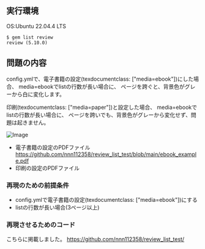 ##  実行環境 

OS:Ubuntu 22.04.4 LTS
```
$ gem list review
review (5.10.0)
```

## 問題の内容

config.ymlで、電子書籍の設定(texdocumentclass: ["media=ebook"])にした場合、
media=ebookでlistの行数が長い場合に、
ページを跨ぐと、背景色がグレーから白に変化します。

印刷(texdocumentclass: ["media=paper"])と設定した場合、
media=ebookでlistの行数が長い場合に、
ページを跨いでも、背景色がグレーから変化せず、問題は起きません。

![Image](https://github.com/user-attachments/assets/0180132f-7a00-4dd5-8c03-0d1510bfc910)

 * 電子書籍の設定のPDFファイル
  https://github.com/nnn112358/review_list_test/blob/main/ebook_example.pdf
 * 印刷の設定のPDFファイル

### 再現のための前提条件 

 * config.ymlで電子書籍の設定(texdocumentclass: ["media=ebook"])にする
 * listの行数が長い場合(3ページ以上)


###  再現させるためのコード

こちらに掲載しました。
https://github.com/nnn112358/review_list_test/

